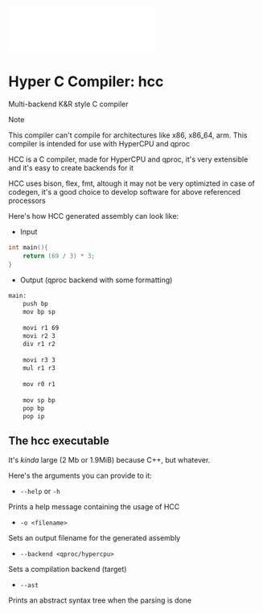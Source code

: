 <img alt="hcc" src="assets/logo.png">

# Hyper C Compiler: hcc
Multi-backend K&R style C compiler

> [!NOTE]  
> This compiler can't compile for architectures like x86, x86_64, arm. This compiler is intended for use with HyperCPU and qproc

HCC is a C compiler, made for HyperCPU and qproc, it's very extensible and it's easy to create backends for it

HCC uses bison, flex, fmt, altough it may not be very optimizted in case of codegen, it's a good choice to develop software for above referenced processors

Here's how HCC generated assembly can look like:
- Input
```c
int main(){
    return (69 / 3) * 3;
}
```
- Output (qproc backend with some formatting)
```assembly
main:
    push bp
    mov bp sp

    movi r1 69
    movi r2 3
    div r1 r2

    movi r3 3
    mul r1 r3

    mov r0 r1

    mov sp bp
    pop bp
    pop ip
```

## The hcc executable
It's _kinda_ large (2 Mb or 1.9MiB) because C++, but whatever.

Here's the arguments you can provide to it:

- ```--help``` or ```-h```

Prints a help message containing the usage of HCC
- ```-o <filename>```

Sets an output filename for the generated assembly
- ```--backend <qproc/hypercpu>```

Sets a compilation backend (target)
- ```--ast```

Prints an abstract syntax tree when the parsing is done
